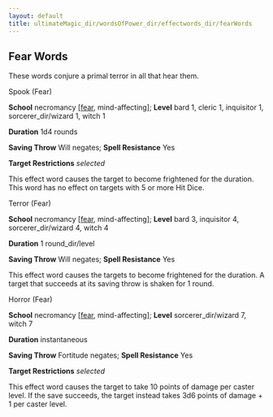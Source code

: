 ```yaml
---
layout: default
title: ultimateMagic_dir/wordsOfPower_dir/effectwords_dir/fearWords
---
```

## Fear Words

These words conjure a primal terror in all that hear them.

Spook (Fear)

**School** necromancy [[fear](monsters_dir/universalMonsterRules#_fear-(su-or-sp)), mind-affecting]; **Level** bard 1, cleric 1, inquisitor 1, sorcerer_dir/wizard 1, witch 1

**Duration** 1d4 rounds

**Saving Throw** Will negates; **Spell Resistance** Yes

**Target Restrictions** _selected_

This effect word causes the target to become frightened for the duration. This word has no effect on targets with 5 or more Hit Dice.

Terror (Fear)

**School** necromancy [[fear](monsters_dir/universalMonsterRules#_fear-(su-or-sp)), mind-affecting]; **Level** bard 3, inquisitor 4, sorcerer_dir/wizard 4, witch 4

**Duration** 1 round_dir/level

**Saving Throw** Will negates; **Spell Resistance** Yes

This effect word causes the targets to become frightened for the duration. A target that succeeds at its saving throw is shaken for 1 round.

Horror (Fear)

**School** necromancy [[fear](monsters_dir/universalMonsterRules#_fear-(su-or-sp)), mind-affecting]; **Level** sorcerer_dir/wizard 7, witch 7

**Duration** instantaneous

**Saving Throw** Fortitude negates; **Spell Resistance** Yes

**Target Restrictions** _selected_

This effect word causes the target to take 10 points of damage per caster level. If the save succeeds, the target instead takes 3d6 points of damage + 1 per caster level.

